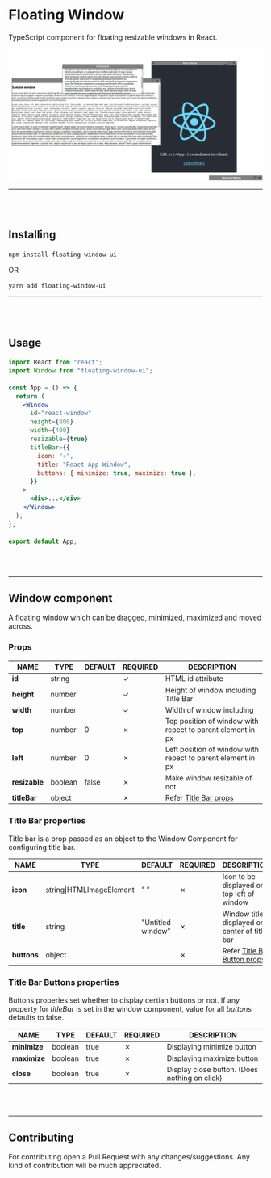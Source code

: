 # Floating Window

TypeScript component for floating resizable windows in React.
<br />
<br />
![Screenshot 1](./screenshots/screenshot1.png "Screenshot 1")

---

<br />
<br />

## Installing

```bash
npm install floating-window-ui
```

OR

```bash
yarn add floating-window-ui
```

---

<br />
<br />

## Usage

```jsx
import React from "react";
import Window from "floating-window-ui";

const App = () => {
  return (
    <Window
      id="react-window"
      height={800}
      width={400}
      resizable={true}
      titleBar={{
        icon: "⚛",
        title: "React App Window",
        buttons: { minimize: true, maximize: true },
      }}
    >
      <div>...</div>
    </Window>
  );
};

export default App;
```
<br />
<br />

---

## Window component

A floating window which can be dragged, minimized, maximized and moved across.

### Props

| NAME | TYPE | DEFAULT | REQUIRED | DESCRIPTION |
|------|------|---------|----------|-------------|
|**id**|string| |&check;|HTML id attribute|
|**height**|number||&check;|Height of window including Title Bar|
|**width**|number||&check;|Width of window including|
|**top**|number|0|&cross;|Top position of window with repect to parent element in px|
|**left**|number|0|&cross;|Left position of window with repect to parent element in px|
|**resizable**|boolean|false|&cross;|Make window resizable of not|
|**titleBar**|object| |&cross;|Refer [Title Bar props](./README.md#title-bar-properties)|

### Title Bar properties

Title bar is a prop passed as an object to the Window Component for configuring title bar.

| NAME | TYPE | DEFAULT | REQUIRED | DESCRIPTION |
|------|------|---------|----------|-------------|
|**icon**|string\|HTMLImageElement|" "|&cross;|Icon to be displayed on top left of window|
|**title**|string|"Untitled window"|&cross;|Window title displayed on center of title bar|
|**buttons**|object| |&cross;|Refer [Title Bar Button props](./README.md#title-bar-buttons-properties)

### Title Bar Buttons properties

Buttons properies set whether to display certian buttons or not.
If any property for *titleBar* is set in the window component, value for all *buttons* defaults to false.

| NAME | TYPE | DEFAULT | REQUIRED | DESCRIPTION |
|------|------|---------|----------|-------------|
|**minimize**|boolean|true|&cross;|Displaying minimize button|
|**maximize**|boolean|true|&cross;|Displaying maximize button|
|**close**|boolean|true|&cross;|Display close button. (Does nothing on click)|

<br />
<br />

---

## Contributing

For contributing open a Pull Request with any changes/suggestions. Any kind of contribution will be much appreciated.
